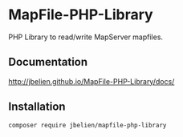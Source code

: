 # MapFile-PHP-Library

PHP Library to read/write MapServer mapfiles.

## Documentation

<http://jbelien.github.io/MapFile-PHP-Library/docs/>

## Installation

```
composer require jbelien/mapfile-php-library 
```
